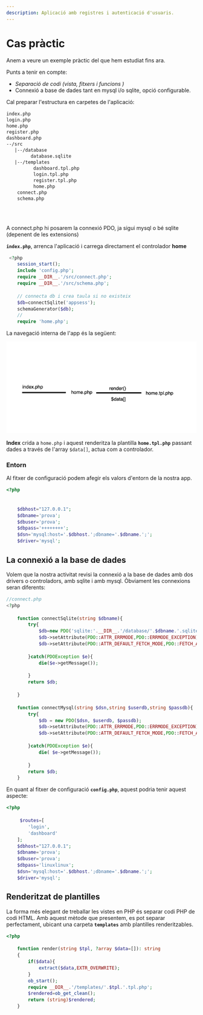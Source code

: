 ```yaml
---
description: Aplicació amb registres i autenticació d'usuaris.
---
```


# Cas pràctic

Anem a veure un exemple pràctic del que hem estudiat fins ara.

Punts a tenir en compte:

* _Separació de codi \(vista, fitxers i funcions \)_
* Connexió a base de dades tant en mysql i/o sqlite, opció configurable.

Cal preparar l'estructura en carpetes de l'aplicació:

```text
index.php
login.php
home.php
register.php
dashboard.php
--/src
   |--/database
         database.sqlite
   |--/templates
          dashboard.tpl.php
          login.tpl.php
          register.tpl.php
          home.php
    connect.php
    schema.php

    
    
```

A connect.php hi posarem la connexió PDO, ja sigui mysql o bé sqlite \(depenent de les extensions\)

**`index.php`**, arrenca l'aplicació i carrega directament el controlador **home**

```php
 <?php   
    session_start();
    include 'config.php';
    require __DIR__.'/src/connect.php';
    require __DIR__.'/src/schema.php';
    
    // connecta db i crea taula si no existeix
    $db=connectSqlite('appsess');
    schemaGenerator($db);
    //
    require 'home.php';

```

La navegació interna de l'app és la següent:

![](../../.gitbook/assets/rutaapp.png)

**Index** crida a `home.php` i aquest renderitza la plantilla **`home.tpl.php`** passant dades a través de l'array `$data[]`, actua com a controlador.

### Entorn

Al fitxer de configuració podem afegir els valors d'entorn de la nostra app.

```php
<?php
   
    
    $dbhost="127.0.0.1";
    $dbname='prova';
    $dbuser='prova';
    $dbpass='++++++++';
    $dsn='mysql:host='.$dbhost.';dbname='.$dbname.';';
    $driver='mysql';
```

## La connexió a la base de dades

Volem que la nostra activitat revisi la connexió a la base de dades amb dos drivers o controladors, amb sqlite i amb mysql. Òbviament les connexions seran diferents:

```php
//connect.php
<?php

    function connectSqlite(string $dbname){
        try{
            $db=new PDO('sqlite:'.__DIR__.'/database/'.$dbname.'.sqlite');
            $db->setAttribute(PDO::ATTR_ERRMODE,PDO::ERRMODE_EXCEPTION);
            $db->setAttribute(PDO::ATTR_DEFAULT_FETCH_MODE,PDO::FETCH_ASSOC);

        }catch(PDOException $e){
            die($e->getMessage());
    
        }
        return $db;

    }

    function connectMysql(string $dsn,string $userdb,string $passdb){
        try{
            $db = new PDO($dsn, $userdb, $passdb);
            $db->setAttribute(PDO::ATTR_ERRMODE,PDO::ERRMODE_EXCEPTION);
            $db->setAttribute(PDO::ATTR_DEFAULT_FETCH_MODE,PDO::FETCH_ASSOC);

        }catch(PDOException $e){
            die( $e->getMessage());
            
        }
        return $db;
    }
```

En quant al fitxer de configuració **`config.php`**, aquest podria tenir aquest aspecte:

```php
<?php

     $routes=[
        'login',
        'dashboard'
    ];
    $dbhost="127.0.0.1";
    $dbname='prova';
    $dbuser='prova';
    $dbpass='linuxlinux';
    $dsn='mysql:host='.$dbhost.';dbname='.$dbname.';';
    $driver='mysql';
```

## Renderitzat de plantilles

La forma més elegant de treballar les vistes en PHP és separar codi PHP de codi HTML. Amb aquest mètode que presentem, es pot separar perfectament, ubicant una carpeta  **`templates`** amb plantilles renderitzables.

```php
<?php

    function render(string $tpl, ?array $data=[]): string
    {
        if($data){
            extract($data,EXTR_OVERWRITE);
        }
        ob_start();
        require __DIR__.'/templates/'.$tpl.'.tpl.php';
        $rendered=ob_get_clean();
        return (string)$rendered;
    }
```



